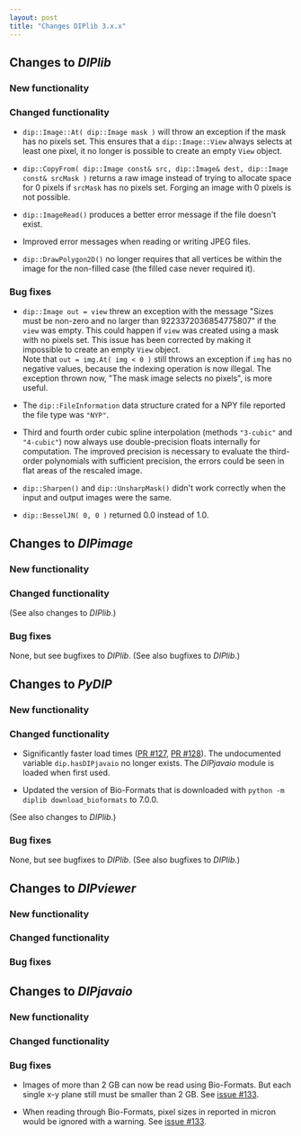 ```yaml
---
layout: post
title: "Changes DIPlib 3.x.x"
---
```


## Changes to *DIPlib*

### New functionality

### Changed functionality

- `dip::Image::At( dip::Image mask )` will throw an exception if the mask has no pixels set. This ensures that a
  `dip::Image::View` always selects at least one pixel, it no longer is possible to create an empty `View` object. 

- `dip::CopyFrom( dip::Image const& src, dip::Image& dest, dip::Image const& srcMask )` returns a raw image
  instead of trying to allocate space for 0 pixels if `srcMask` has no pixels set. Forging an image with 0 pixels
  is not possible.

- `dip::ImageRead()` produces a better error message if the file doesn't exist.

- Improved error messages when reading or writing JPEG files.

- `dip::DrawPolygon2D()` no longer requires that all vertices be within the image for the non-filled case (the filled
  case never required it).

### Bug fixes

- `dip::Image out = view` threw an exception with the message "Sizes must be non-zero and no larger than
  9223372036854775807" if the `view` was empty. This could happen if `view` was created using a mask with
  no pixels set. This issue has been corrected by making it impossible to create an empty `View` object.  
  Note that `out = img.At( img < 0 )` still throws an exception if `img` has no negative values, because
  the indexing operation is now illegal. The exception thrown now, "The mask image selects no pixels",
  is more useful. 

- The `dip::FileInformation` data structure crated for a NPY file reported the file type was `"NYP"`.

- Third and fourth order cubic spline interpolation (methods `"3-cubic"` and `"4-cubic"`) now always use
  double-precision floats internally for computation. The improved precision is necessary to evaluate the third-order
  polynomials with sufficient precision, the errors could be seen in flat areas of the rescaled image.

- `dip::Sharpen()` and `dip::UnsharpMask()` didn't work correctly when the input and output images were the same.

- `dip::BesselJN( 0, 0 )` returned 0.0 instead of 1.0.


## Changes to *DIPimage*

### New functionality

### Changed functionality

(See also changes to *DIPlib*.)

### Bug fixes

None, but see bugfixes to *DIPlib*.
(See also bugfixes to *DIPlib*.)




## Changes to *PyDIP*

### New functionality

### Changed functionality

- Significantly faster load times ([PR #127](https://github.com/DIPlib/diplib/pull/127), [PR #128](https://github.com/DIPlib/diplib/pull/128)).
  The undocumented variable `dip.hasDIPjavaio` no longer exists. The *DIPjavaio* module is loaded when first used.

- Updated the version of Bio-Formats that is downloaded with `python -m diplib download_bioformats` to 7.0.0.

(See also changes to *DIPlib*.)

### Bug fixes

None, but see bugfixes to *DIPlib*.
(See also bugfixes to *DIPlib*.)




## Changes to *DIPviewer*

### New functionality

### Changed functionality

### Bug fixes




## Changes to *DIPjavaio*

### New functionality

### Changed functionality

### Bug fixes

- Images of more than 2 GB can now be read using Bio-Formats. But each single x-y plane still must be smaller than 2 GB.
  See [issue #133](https://github.com/DIPlib/diplib/issues/133).

- When reading through Bio-Formats, pixel sizes in reported in micron would be ignored with a warning.
  See [issue #133](https://github.com/DIPlib/diplib/issues/133).
